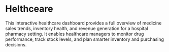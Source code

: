 # Helthceare
This interactive healthcare dashboard provides a full overview of medicine sales trends, inventory health, and revenue generation for a hospital pharmacy setting. It enables healthcare managers to monitor drug performance, track stock levels, and plan smarter inventory and purchasing decisions.
